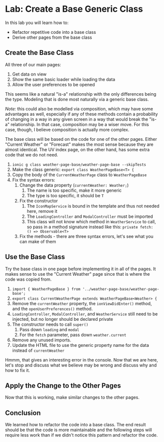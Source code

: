 # Lab: Create a Base Generic Class

In this lab you will learn how to:

- Refactor repetitive code into a base class
- Derive other pages from the base class

## Create the Base Class

All three of our main pages:

1.  Get data on view
1.  Show the same basic loader while loading the data
1.  Allow the user preferences to be opened

This seems like a natural "is-a" relationship with the only differences being the type. Modeling that is done most naturally via a generic base class.

_Note:_ this could also be modelled via composition, which may have some advantages as well, especially if any of these methods contain a probability of changing in a way in any given screen in a way that would break the "is-a" relationship. In that case, composition may be a wiser move. For this case, though, I believe composition is actually more complex.

The base class will be based on the code for one of the other pages. Either "Current Weather" or "Forecast" makes the most sense because they are almost identical. The UV index page, on the other hand, has some extra code that we do not need.

1. `ionic g class weather-page-base/weather-page-base --skipTests`
1. Make the class generic: `export class WeatherPageBase<T> {`
1. Copy the body of the `CurrentWeatherPage` class to `WeatherPageBase`
1. Fix the syntax errors:
   1. Change the data property (`currentWeather: Weather;`)
      1. The name is too specific, make it more generic
      1. The type is too specific, it should be `T`
   1. Fix the constructor
      1. The `IconMapService` is bound in the template and thus not needed here, remove it
      1. The `LoadingController` and `ModalController` must be imported
      1. This class will not know which method in `WeatherService` to call, so pass in a method signature instead like this: `private fetch: () => Observable<T>`
   1. Fix the methods - there are three syntax errors, let's see what you can make of them

## Use the Base Class

Try the base class in one page before implementing it in all of the pages. It makes sense to use the "Current Weather" page since that is where the code was copied from.

1. `import { WeatherPageBase } from '../weather-page-base/weather-page-base';`
1. `export class CurrentWeatherPage extends WeatherPageBase<Weather> {`
1. Remove the `currentWeather` property, the `ionViewDidEnter()` method, and the `openUserPreferences()` method.
1. `LoadingController`, `ModalController`, and `WeatherService` still need to be injected, but no longer should be declared private
1. The constructor needs to call `super()`
   1. Pass down `loading` and `modal`
   1. For the `fetch` parameter, pass down `weather.current`
1. Remove any unused imports.
1. Update the HTML file to use the generic property name for the data instead of `currentWeather`

Hmmm, that gives an interesting error in the console. Now that we are here, let's stop and discuss what we believe may be wrong and discuss why and how to fix it.

## Apply the Change to the Other Pages

Now that this is working, make similar changes to the other pages.

## Conclusion

We learned how to refactor the code into a base class. The end result should be that the code is more maintainable and the following steps will require less work than if we didn't notice this pattern and refactor the code.
